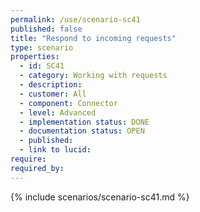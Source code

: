 ```yaml
---
permalink: /use/scenario-sc41
published: false
title: "Respond to incoming requests"
type: scenario
properties:
  - id: SC41
  - category: Working with requests
  - description:
  - customer: All
  - component: Connector
  - level: Advanced
  - implementation status: DONE
  - documentation status: OPEN
  - published:
  - link to lucid:
require:
required_by:
---
```


{% include scenarios/scenario-sc41.md %}